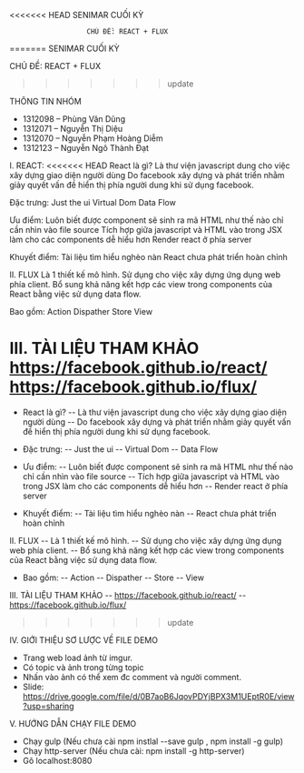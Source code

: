 <<<<<<< HEAD
                          SENIMAR CUỐI KỲ

                       CHỦ ĐỀ: REACT + FLUX
=======
SENIMAR CUỐI KỲ

CHỦ ĐỀ: REACT + FLUX
>>>>>>> update

THÔNG TIN NHÓM
- 1312098 – Phùng Văn Dũng
- 1312071 – Nguyễn Thị Diệu
- 1312070 – Nguyễn Phạm Hoàng Diễm
- 1312123 – Nguyễn Ngô Thành Đạt

I. REACT:
<<<<<<< HEAD
React là gì?
  Là thư viện javascript dung cho việc xây dựng giao diện người dùng
  Do facebook xây dựng và phát triển nhằm giảy quyết vấn đề hiển thị phía người dung khi sử dụng facebook.

Đặc trưng:
  Just the ui
  Virtual Dom
  Data Flow

Ưu điểm:
  Luôn biết được component  sẽ sinh ra mã HTML như thế nào chỉ cần nhìn vào file source
  Tích hợp giữa javascript và HTML vào trong JSX làm cho các components dễ hiểu hơn
  Render react ở phía server

Khuyết điểm:
  Tài liệu tìm hiểu nghèo nàn
  React chưa phát triển hoàn chỉnh

II. FLUX
  Là 1 thiết kế mô hình.
  Sử dụng cho việc xây dựng ứng dụng web phía client.
  Bổ sung khả năng kết hợp các view trong components của React bằng việc sử dụng data flow.

Bao gồm:
  Action
  Dispather
  Store
  View

III. TÀI LIỆU THAM KHẢO
  https://facebook.github.io/react/
  https://facebook.github.io/flux/
=======
+ React là gì?
-- Là thư viện javascript dung cho việc xây dựng giao diện người dùng
-- Do facebook xây dựng và phát triển nhằm giảy quyết vấn đề hiển thị phía người dung khi sử dụng facebook.

+ Đặc trưng:
-- Just the ui
-- Virtual Dom
-- Data Flow

+ Ưu điểm:
-- Luôn biết được component  sẽ sinh ra mã HTML như thế nào chỉ cần nhìn vào file source
-- Tích hợp giữa javascript và HTML vào trong JSX làm cho các components dễ hiểu hơn
-- Render react ở phía server

+ Khuyết điểm:
-- Tài liệu tìm hiểu nghèo nàn
-- React chưa phát triển hoàn chỉnh

II. FLUX
-- Là 1 thiết kế mô hình.
-- Sử dụng cho việc xây dựng ứng dụng web phía client.
-- Bổ sung khả năng kết hợp các view trong components của React bằng việc sử dụng data flow.

+ Bao gồm:
-- Action
-- Dispather
-- Store
-- View

III. TÀI LIỆU THAM KHẢO
--  https://facebook.github.io/react/
--  https://facebook.github.io/flux/
>>>>>>> update

IV. GIỚI THIỆU SƠ LƯỢC VỀ FILE DEMO
   - Trang web load ảnh từ imgur.
   - Có topic và ảnh trong từng topic
   - Nhấn vào ảnh có thể xem đc comment và người comment.
   - Slide: https://drive.google.com/file/d/0B7aoB6JqovPDYjBPX3M1UEptR0E/view?usp=sharing

V. HƯỚNG DẪN CHẠY FILE DEMO
  - Chạy gulp (Nếu chưa cài npm instlal --save gulp , npm install -g gulp)
  - Chạy http-server (Nếu chưa cài: npm install -g http-server)
  - Gõ localhost:8080
